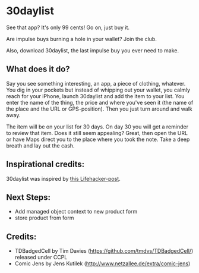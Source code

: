 # 30daylist

See that app? It's only 99 cents! Go on, just buy it.

Are impulse buys burning a hole in your wallet? Join the club.

Also, download 30daylist, the last impulse buy you ever need to make.

## What does it do?

Say you see something interesting, an app, a piece of clothing, whatever. You dig in your pockets but instead of whipping out your wallet, you calmly reach for your iPhone, launch 30daylist and add the item to your list. You enter the name of the thing, the price and where you've seen it (the name of the place and the URL or GPS-position). Then you just turn around and walk away.

The item will be on your list for 30 days. On day 30 you will get a reminder to review that item. Does it still seem appealing? Great, then open the URL or have Maps direct you to the place where you took the note. Take a deep breath and lay out the cash.

## Inspirational credits:

30daylist was inspired by [this Lifehacker-post](http://lifehacker.com/5331634/skip-impulse-buys-with-a-30+day-list).


## Next Steps:

* Add managed object context to new product form
* store product from form


## Credits:

* TDBadgedCell by Tim Davies (https://github.com/tmdvs/TDBadgedCell/) released under CCPL
* Comic Jens by Jens Kutilek (http://www.netzallee.de/extra/comic-jens)
